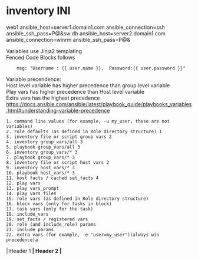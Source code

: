 
# inventory INI

web1 ansible_host=server1.domain1.com ansible_connection=ssh ansible_ssh_pass=P@&sw
db ansible_host=server2.domain1.com ansible_connection=winrm ansible_ssh_pass=P@&


Variables use Jinja2 templating  
Fenced Code Blocks follows


        msg: "Username : {{ user.name }},  Password:{{ user.password }}"


Variable precendence:  
Host level variable has higher precedence than group level variable  
Play vars has higher precedence than Host level variable  
Extra vars has the highest precedence
https://docs.ansible.com/ansible/latest/playbook_guide/playbooks_variables.html#understanding-variable-precedence

```
1. command line values (for example, -u my_user, these are not variables)
2. role defaults (as defined in Role directory structure) 1
3. inventory file or script group vars 2
4. inventory group_vars/all 3
5. playbook group_vars/all 3
6. inventory group_vars/* 3
7. playbook group_vars/* 3
8. inventory file or script host vars 2
9. inventory host_vars/* 3
10. playbook host_vars/* 3
11. host facts / cached set_facts 4
12. play vars
13. play vars_prompt
14. play vars_files
15. role vars (as defined in Role directory structure)
16. block vars (only for tasks in block)
17. task vars (only for the task)
18. include_vars
19. set_facts / registered vars
20. role (and include_role) params
21. include params
22. extra vars (for example, -e "user=my_user")(always win precedence)a

```

| Header 1 <b>| Header 2 |<b>
